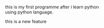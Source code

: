 this is my first programme after i learn python<br> 
using python language.
<p>this is a new feature</p>